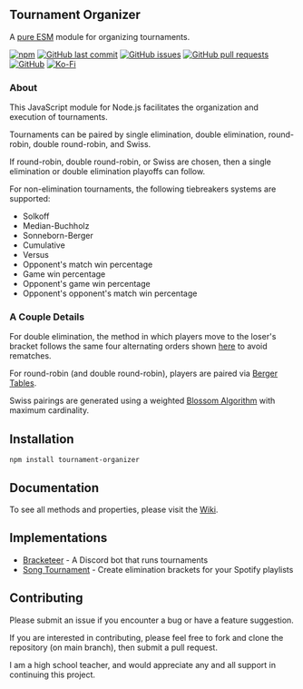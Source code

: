 ## Tournament Organizer
A [pure ESM](https://gist.github.com/sindresorhus/a39789f98801d908bbc7ff3ecc99d99c) module for organizing tournaments.

[![npm](https://img.shields.io/npm/v/tournament-organizer?style=flat-square)](https://npmjs.org/package/tournament-organizer) [![GitHub last commit](https://img.shields.io/github/last-commit/slashinfty/tournament-organizer?style=flat-square)](https://github.com/slashinfty/tournament-organizer/commits/main) [![GitHub issues](https://img.shields.io/github/issues-raw/slashinfty/tournament-organizer?style=flat-square)](https://github.com/slashinfty/tournament-organizer/issues) [![GitHub pull requests](https://img.shields.io/github/issues-pr-raw/slashinfty/tournament-organizer?style=flat-square)](https://github.com/slashinfty/tournament-organizer/pulls) [![GitHub](https://img.shields.io/github/license/slashinfty/tournament-organizer?style=flat-square)](https://github.com/slashinfty/tournament-organizer/blob/main/LICENSE) [![Ko-Fi](https://img.shields.io/badge/Ko--Fi-Buy%20Me%20a%20Coffee-a87b00)](https://ko-fi.com/mattbraddock)

### About
This JavaScript module for Node.js facilitates the organization and execution of tournaments.

Tournaments can be paired by single elimination, double elimination, round-robin, double round-robin, and Swiss.

If round-robin, double round-robin, or Swiss are chosen, then a single elimination or double elimination playoffs can follow.

For non-elimination tournaments, the following tiebreakers systems are supported:
* Solkoff
* Median-Buchholz
* Sonneborn-Berger
* Cumulative
* Versus
* Opponent's match win percentage
* Game win percentage
* Opponent's game win percentage
* Opponent's opponent's match win percentage

### A Couple Details
For double elimination, the method in which players move to the loser's bracket follows the same four alternating orders shown [here](https://miro.medium.com/max/1400/1*p9OYmhVdnAAMiHo_OM4PjQ.png) to avoid rematches.

For round-robin (and double round-robin), players are paired via [Berger Tables](https://en.wikipedia.org/wiki/Round-robin_tournament#Berger_tables).

Swiss pairings are generated using a weighted [Blossom Algorithm](https://brilliant.org/wiki/blossom-algorithm/) with maximum cardinality.

## Installation
```shell
npm install tournament-organizer
```

## Documentation
To see all methods and properties, please visit the [Wiki](https://github.com/slashinfty/tournament-organizer/wiki).

## Implementations
* [Bracketeer](https://slashinfty.github.io/bracketeer) - A Discord bot that runs tournaments
* [Song Tournament](https://songtournament.netlify.app/) - Create elimination brackets for your Spotify playlists

## Contributing
Please submit an issue if you encounter a bug or have a feature suggestion.

If you are interested in contributing, please feel free to fork and clone the repository (on main branch), then submit a pull request.

I am a high school teacher, and would appreciate any and all support in continuing this project.